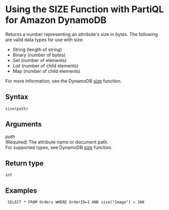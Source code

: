 # Using the SIZE Function with PartiQL for Amazon DynamoDB<a name="ql-functions.size"></a>

Returns a number representing an attribute's size in bytes\. The following are valid data types for use with size:

* String (length of string)
* Binary (number of bytes)
* Set (number of elements)
* List (number of child elements)
* Map (number of child elements)

For more information, see the DynamoDB [size](https://docs.aws.amazon.com/amazondynamodb/latest/developerguide/Expressions.OperatorsAndFunctions.html#Expressions.OperatorsAndFunctions.Functions) function\.

## Syntax<a name="ql-functions.size.syntax"></a>

```
size(path)
```

## Arguments<a name="ql-functions.size.arguments"></a>

*path*  
\(Required\) The attribute name or document path\.   
For supported types, see DynamoDB [size](https://docs.aws.amazon.com/amazondynamodb/latest/developerguide/Expressions.OperatorsAndFunctions.html#Expressions.OperatorsAndFunctions.Functions) function\.

## Return type<a name="ql-functions.size.return-type"></a>

`int`

## Examples<a name="ql-functions.size.examples"></a>

```
 SELECT * FROM Orders WHERE OrderID=1 AND size("Image") > 300
```
